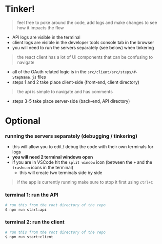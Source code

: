 # Tinker!

> feel free to poke around the code, add logs and make changes to see how it impacts the flow

- API logs are visible in the terminal
- client logs are visible in the developer tools console tab in the browser
- you will need to run the servers separately (see below) when tinkering

> the react client has a lot of UI components that can be confusing to navigate

- all of the OAuth related logic is in the `src/client/src/steps/#-StepName.js` files
- steps 1 and 2 take place client-side (front-end, client directory)

> the api is simple to navigate and has comments

- steps 3-5 take place server-side (back-end, API directory)

# Optional

### running the servers separately (debugging / tinkering)

- this will allow you to edit / debug the code with their own terminals for logs
- **you will need 2 terminal windows open**
- if you are in VSCode hit the `split window` icon (between the `+` and the `trashcan` icons in the terminal)
  - this will create two terminals side by side

> if the app is currently running make sure to stop it first using `ctrl+C`

### terminal 1: run the API

```sh
# run this from the root directory of the repo
$ npm run start:api
```

### terminal 2: run the client

```sh
# run this from the root directory of the repo
$ npm run start:client
```
